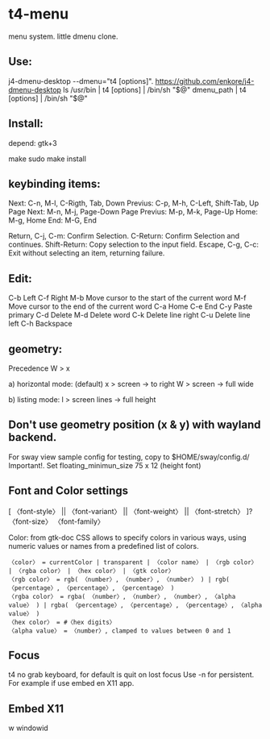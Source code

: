 # t4-menu
menu system. little dmenu clone.

## Use:
  j4-dmenu-desktop --dmenu="t4 [options]". https://github.com/enkore/j4-dmenu-desktop
  ls /usr/bin | t4 [options] | /bin/sh "$@"
  dmenu_path | t4 [options] | /bin/sh "$@"

## Install:
depend: gtk+3

make
sudo make install

## keybinding items:
  Next: C-n, M-l, C-Rigth, Tab, Down
  Previus: C-p, M-h, C-Left, Shift-Tab, Up
  Page Next: M-n, M-j, Page-Down
  Page Previus: M-p, M-k, Page-Up
  Home: M-g, Home
  End: M-G, End

  Return, C-j, C-m: Confirm Selection.
  C-Return: Confirm Selection and continues.
  Shift-Return: Copy selection to the input field.
  Escape, C-g, C-c: Exit without selecting an item, returning failure.
##  Edit:
  C-b Left
  C-f Right
  M-b Move cursor to the start of the current word
  M-f Move cursor to the end of the current word
  C-a Home
  C-e End
  C-y Paste primary
  C-d Delete
  M-d Delete word
  C-k Delete line right
  C-u Delete line left
  C-h Backspace

## geometry:
  Precedence W > x

  a) horizontal mode: (default)
    x > screen -> to right
    W > screen -> full wide

  b) listing mode:
    l > screen lines -> full height

## Don't use geometry position (x & y) with wayland backend.
  For sway view sample config for testing, copy to $HOME/sway/config.d/
  Important!. Set floating_minimun_size  75 x 12 (height font)

## Font and Color settings
  [ 〈font-style〉 || 〈font-variant〉 || 〈font-weight〉 || 〈font-stretch〉 ]? 〈font-size〉 〈font-family〉

  Color:
    from gtk-doc
    CSS allows to specify colors in various ways, using numeric values or names from a predefined list of colors.

    〈color〉 = currentColor | transparent | 〈color name〉 | 〈rgb color〉 | 〈rgba color〉 | 〈hex color〉 | 〈gtk color〉
    〈rgb color〉 = rgb( 〈number〉, 〈number〉, 〈number〉 ) | rgb( 〈percentage〉, 〈percentage〉, 〈percentage〉 )
    〈rgba color〉 = rgba( 〈number〉, 〈number〉, 〈number〉, 〈alpha value〉 ) | rgba( 〈percentage〉, 〈percentage〉, 〈percentage〉, 〈alpha value〉 )
    〈hex color〉 = #〈hex digits〉
    〈alpha value〉 = 〈number〉, clamped to values between 0 and 1

## Focus
  t4 no grab keyboard, for default is quit on lost focus
  Use -n for persistent. For example if use embed en X11 app.

## Embed X11
  w  windowid
